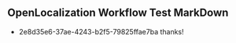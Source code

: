 ## OpenLocalization Workflow Test MarkDown
* 2e8d35e6-37ae-4243-b2f5-79825ffae7ba thanks!

<!--HONumber=Jul16_HO4-->



